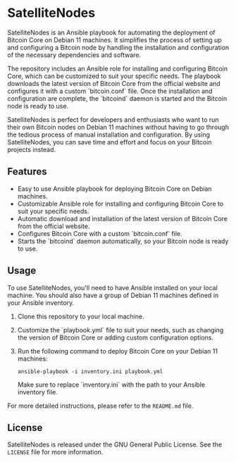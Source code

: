 # SatelliteNodes

SatelliteNodes is an Ansible playbook for automating the deployment of Bitcoin Core on Debian 11 machines. It simplifies the process of setting up and configuring a Bitcoin node by handling the installation and configuration of the necessary dependencies and software.

The repository includes an Ansible role for installing and configuring Bitcoin Core, which can be customized to suit your specific needs. The playbook downloads the latest version of Bitcoin Core from the official website and configures it with a custom \`bitcoin.conf\` file. Once the installation and configuration are complete, the \`bitcoind\` daemon is started and the Bitcoin node is ready to use.

SatelliteNodes is perfect for developers and enthusiasts who want to run their own Bitcoin nodes on Debian 11 machines without having to go through the tedious process of manual installation and configuration. By using SatelliteNodes, you can save time and effort and focus on your Bitcoin projects instead.

## Features

- Easy to use Ansible playbook for deploying Bitcoin Core on Debian machines.
- Customizable Ansible role for installing and configuring Bitcoin Core to suit your specific needs.
- Automatic download and installation of the latest version of Bitcoin Core from the official website.
- Configures Bitcoin Core with a custom \`bitcoin.conf\` file.
- Starts the \`bitcoind\` daemon automatically, so your Bitcoin node is ready to use.

## Usage

To use SatelliteNodes, you'll need to have Ansible installed on your local machine. You should also have a group of Debian 11 machines defined in your Ansible inventory.

1. Clone this repository to your local machine.

2. Customize the \`playbook.yml\` file to suit your needs, such as changing the version of Bitcoin Core or adding custom configuration options.

3. Run the following command to deploy Bitcoin Core on your Debian 11 machines:

   ```
   ansible-playbook -i inventory.ini playbook.yml
   ```

   Make sure to replace \`inventory.ini\` with the path to your Ansible inventory file.

For more detailed instructions, please refer to the `README.md` file.

## License

SatelliteNodes is released under the GNU General Public License. See the `LICENSE` file for more information.
